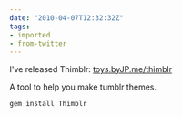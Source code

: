 ```yaml
---
date: "2010-04-07T12:32:32Z"
tags:
- imported
- from-twitter
---
```

I've released Thimblr: [toys.byJP.me/thimblr](https://github.com/jphastings/thimblr)

A tool to help you make tumblr themes.

```sh
gem install Thimblr
```
